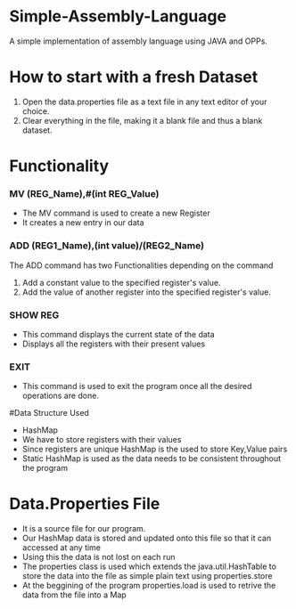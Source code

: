 # Simple-Assembly-Language
A simple implementation of assembly language using JAVA and OPPs. 

# How to start with a fresh Dataset
1. Open the data.properties file as a text file in any text editor of your choice.
2. Clear everything in the file, making it a blank file and thus a blank dataset.

# Functionality
### MV (REG_Name),#(int REG_Value)
* The MV command is used to create a new Register
* It creates a new entry in our data

### ADD (REG1_Name),(int value)/(REG2_Name)
The ADD command has two Functionalities depending on the command
1. Add a constant value to the specified register's value.
2. Add the value of another register into the specified register's value.

### SHOW REG
* This command displays the current state of the data
* Displays all the registers with their present values

### EXIT
* This command is used to exit the program once all the desired operations are done.

#Data Structure Used
* HashMap
* We have to store registers with their values
* Since registers are unique HashMap is the used to store Key,Value pairs
* Static HashMap is used as the data needs to be consistent throughout the program

# Data.Properties File
* It is a source file for our program.
* Our HashMap data is stored and updated onto this file so that it can accessed at any time
* Using this the data is not lost on each run
* The properties class is used which extends the java.util.HashTable to store the data into the file as simple plain text using properties.store
* At the beggining of the program properties.load is used to retrive the data from the file into a Map


